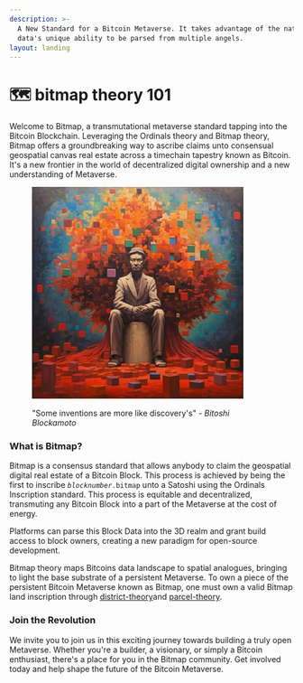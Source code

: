 ```yaml
---
description: >-
  A New Standard for a Bitcoin Metaverse. It takes advantage of the nature of
  data's unique ability to be parsed from multiple angels.
layout: landing
---
```


# 🗺 bitmap theory 101

Welcome to Bitmap, a transmutational metaverse standard tapping into the Bitcoin Blockchain. Leveraging the Ordinals theory and Bitmap theory, Bitmap offers a groundbreaking way to ascribe claims unto consensual geospatial canvas real estate across a timechain tapestry known as Bitcoin. It's a new frontier in the world of decentralized digital ownership and a new understanding of Metaverse.

<figure><img src=".gitbook/assets/Bitoshi.png" alt="" width="375"><figcaption><p>"Some inventions are more like discovery's" - <em>Bitoshi Blockamoto</em></p></figcaption></figure>

### What is Bitmap?

Bitmap is a consensus standard that allows anybody to claim the geospatial digital real estate of a Bitcoin Block. This process is achieved by being the first to inscribe _`blocknumber`_`.bitmap` unto a Satoshi using the Ordinals Inscription standard. This process is equitable and decentralized, transmuting any Bitcoin Block into a part of the Metaverse at the cost of energy.

Platforms can parse this Block Data into the 3D realm and grant build access to block owners, creating a new paradigm for open-source development.

Bitmap theory maps Bitcoins data landscape to spatial analogues, bringing to light the base substrate of a persistent Metaverse. To own a piece of the persistent Bitcoin Metaverse known as Bitmap, one must own a valid Bitmap land inscription through [district-theory](district-theory/ "mention")and [parcel-theory](parcel-theory/ "mention").

### Join the Revolution

We invite you to join us in this exciting journey towards building a truly open Metaverse. Whether you're a builder, a visionary, or simply a Bitcoin enthusiast, there's a place for you in the Bitmap community. Get involved today and help shape the future of the Bitcoin Metaverse.
